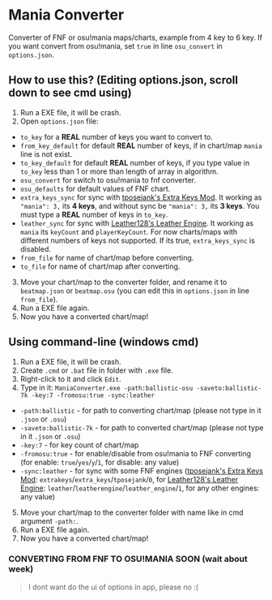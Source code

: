 # Mania Converter
Converter of FNF or osu!mania maps/charts, example from 4 key to 6 key. If you want convert from osu!mania, set `true` in line `osu_convert` in `options.json`.

## How to use this? (Editing options.json, scroll down to see cmd using)
1. Run a EXE file, it will be crash.
2. Open `options.json` file:
- `to_key` for a **REAL** number of keys you want to convert to.
- `from_key_default` for default **REAL** number of keys, if in chart/map `mania` line is not exist.
- `to_key_default` for default **REAL** number of keys, if you type value in `to_key` less than 1 or more than length of array in algorithm.
- `osu_convert` for switch to osu!mania to fnf converter.
- `osu_defaults` for default values of FNF chart.
- `extra_keys_sync` for sync with [tposejank's Extra Keys Mod](https://gamebanana.com/mods/333373). It working as `"mania": 3,` its **4 keys**, and without sync be `"mania": 3,` its **3 keys**. You must type a **REAL** number of keys in `to_key`.
- `leather_sync` for sync with [Leather128's Leather Engine](https://gamebanana.com/mods/334945). It working as `mania` its `keyCount` and `playerKeyCount`. For now charts/maps with different numbers of keys not supported. If its true, `extra_keys_sync` is disabled.
- `from_file` for name of chart/map before converting.
- `to_file` for name of chart/map after converting.
3. Move your chart/map to the converter folder, and rename it to `beatmap.json` or `beatmap.osu` (you can edit this in `options.json` in line `from_file`).
4. Run a EXE file again.
5. Now you have a converted chart/map!

## Using command-line (windows cmd)
1. Run a EXE file, it will be crash.
2. Create `.cmd` or `.bat` file in folder with `.exe` file.
3. Right-click to it and click `Edit`.
4. Type in it: `ManiaConverter.exe -path:ballistic-osu -saveto:ballistic-7k -key:7 -fromosu:true -sync:leather`
- `-path:ballistic` - for path to converting chart/map (please not type in it `.json` or `.osu`)
- `-saveto:ballistic-7k` - for path to converted chart/map (please not type in it `.json` or `.osu`)
- `-key:7` - for key count of chart/map
- `-fromosu:true` - for enable/disable from osu!mania to FNF converting (for enable: `true`/`yes`/`y`/`1`, for disable: any value)
- `-sync:leather` - for sync with some FNF engines ([tposejank's Extra Keys Mod](https://gamebanana.com/mods/333373): `extrakeys`/`extra_keys`/`tposejank`/`0`, for [Leather128's Leather Engine](https://gamebanana.com/mods/334945): `leather`/`leatherengine`/`leather_engine`/`1`, for any other engines: any value)
5. Move your chart/map to the converter folder with name like in cmd argument `-path:`.
6. Run a EXE file again.
7. Now you have a converted chart/map!

### CONVERTING FROM FNF TO OSU!MANIA SOON (wait about week)

> I dont want do the ui of options in app, please no :(
